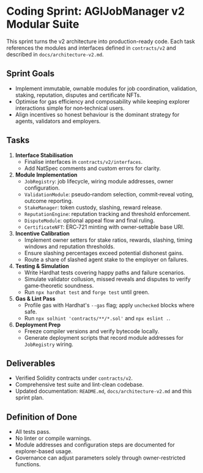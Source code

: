 # Coding Sprint: AGIJobManager v2 Modular Suite

This sprint turns the v2 architecture into production-ready code. Each task references the modules and interfaces defined in `contracts/v2` and described in `docs/architecture-v2.md`.

## Sprint Goals
- Implement immutable, ownable modules for job coordination, validation, staking, reputation, disputes and certificate NFTs.
- Optimise for gas efficiency and composability while keeping explorer interactions simple for non‑technical users.
- Align incentives so honest behaviour is the dominant strategy for agents, validators and employers.

## Tasks
1. **Interface Stabilisation**
   - Finalise interfaces in `contracts/v2/interfaces`.
   - Add NatSpec comments and custom errors for clarity.
2. **Module Implementation**
   - `JobRegistry`: job lifecycle, wiring module addresses, owner configuration.
   - `ValidationModule`: pseudo‑random selection, commit‑reveal voting, outcome reporting.
   - `StakeManager`: token custody, slashing, reward release.
   - `ReputationEngine`: reputation tracking and threshold enforcement.
   - `DisputeModule`: optional appeal flow and final ruling.
   - `CertificateNFT`: ERC‑721 minting with owner‑settable base URI.
3. **Incentive Calibration**
   - Implement owner setters for stake ratios, rewards, slashing, timing windows and reputation thresholds.
   - Ensure slashing percentages exceed potential dishonest gains.
   - Route a share of slashed agent stake to the employer on failures.
4. **Testing & Simulation**
   - Write Hardhat tests covering happy paths and failure scenarios.
   - Simulate validator collusion, missed reveals and disputes to verify game‑theoretic soundness.
   - Run `npx hardhat test` and `forge test` until green.
5. **Gas & Lint Pass**
   - Profile gas with Hardhat's `--gas` flag; apply `unchecked` blocks where safe.
   - Run `npx solhint 'contracts/**/*.sol'` and `npx eslint .`.
6. **Deployment Prep**
   - Freeze compiler versions and verify bytecode locally.
   - Generate deployment scripts that record module addresses for `JobRegistry` wiring.

## Deliverables
- Verified Solidity contracts under `contracts/v2`.
- Comprehensive test suite and lint-clean codebase.
- Updated documentation: `README.md`, `docs/architecture-v2.md` and this sprint plan.

## Definition of Done
- All tests pass.
- No linter or compile warnings.
- Module addresses and configuration steps are documented for explorer-based usage.
- Governance can adjust parameters solely through owner-restricted functions.
